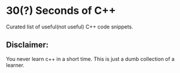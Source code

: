 # 30(?) Seconds of C++

Curated list of useful(not useful) C++ code snippets.

## Disclaimer:
You never learn c++ in a short time. 
This is just a dumb collection of a learner.


